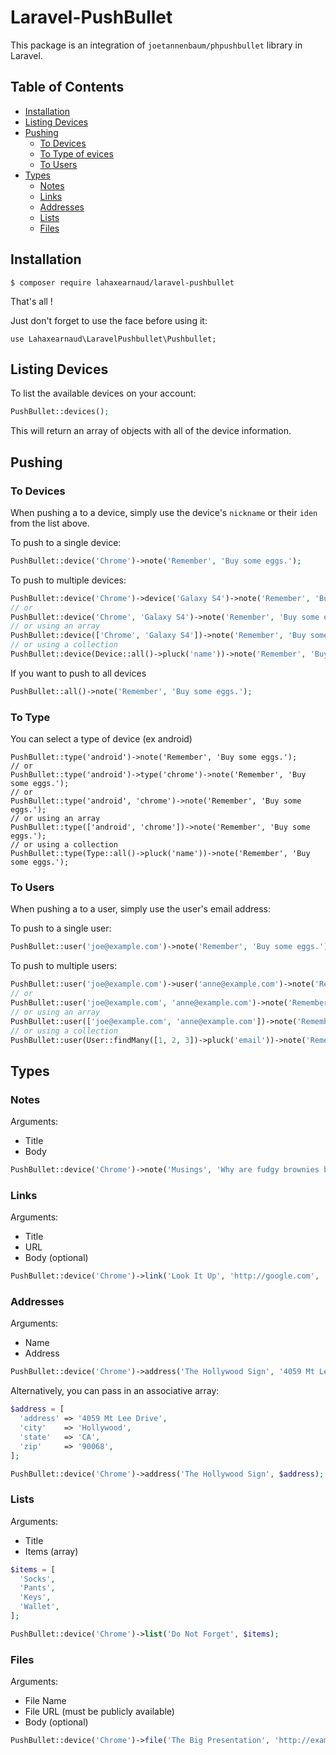 # Laravel-PushBullet

This package is an integration of `joetannenbaum/phpushbullet` library in Laravel.

## Table of Contents

+ [Installation](#installation)
+ [Listing Devices](#listing-devices)
+ [Pushing](#pushing)
  + [To Devices](#to-devices)
  + [To Type of evices](#to-type)
  + [To Users](#to-users)
+ [Types](#types)
  + [Notes](#notes)
  + [Links](#links)
  + [Addresses](#addresses)
  + [Lists](#lists)
  + [Files](#files)

## Installation


```
$ composer require lahaxearnaud/laravel-pushbullet
```

That's all !

Just don't forget to use the face before using it:

```
use Lahaxearnaud\LaravelPushbullet\Pushbullet;
```

## Listing Devices

To list the available devices on your account:

```php
PushBullet::devices();
```

This will return an array of objects with all of the device information.

## Pushing

### To Devices

When pushing a to a device, simply use the device's `nickname` or their `iden` from the list above.

To push to a single device:

```php
PushBullet::device('Chrome')->note('Remember', 'Buy some eggs.');
```

To push to multiple devices:

```php
PushBullet::device('Chrome')->device('Galaxy S4')->note('Remember', 'Buy some eggs.');
// or
PushBullet::device('Chrome', 'Galaxy S4')->note('Remember', 'Buy some eggs.');
// or using an array
PushBullet::device(['Chrome', 'Galaxy S4'])->note('Remember', 'Buy some eggs.');
// or using a collection
PushBullet::device(Device::all()->pluck('name'))->note('Remember', 'Buy some eggs.');
```

If you want to push to all devices

```php
PushBullet::all()->note('Remember', 'Buy some eggs.');
```

### To Type

You can select a type of device (ex android)
```
PushBullet::type('android')->note('Remember', 'Buy some eggs.');
// or
PushBullet::type('android')->type('chrome')->note('Remember', 'Buy some eggs.');
// or
PushBullet::type('android', 'chrome')->note('Remember', 'Buy some eggs.');
// or using an array
PushBullet::type(['android', 'chrome'])->note('Remember', 'Buy some eggs.');
// or using a collection
PushBullet::type(Type::all()->pluck('name'))->note('Remember', 'Buy some eggs.');
```



### To Users

When pushing a to a user, simply use the user's email address:

To push to a single user:

```php
PushBullet::user('joe@example.com')->note('Remember', 'Buy some eggs.');
```

To push to multiple users:

```php
PushBullet::user('joe@example.com')->user('anne@example.com')->note('Remember', 'Buy some eggs.');
// or
PushBullet::user('joe@example.com', 'anne@example.com')->note('Remember', 'Buy some eggs.');
// or using an array
PushBullet::user(['joe@example.com', 'anne@example.com'])->note('Remember', 'Buy some eggs.');
// or using a collection
PushBullet::user(User::findMany([1, 2, 3])->pluck('email'))->note('Remember', 'Buy some eggs.');
```
## Types

### Notes

Arguments:

+ Title
+ Body

```php
PushBullet::device('Chrome')->note('Musings', 'Why are fudgy brownies better than cakey brownies?');
```

### Links

Arguments:

+ Title
+ URL
+ Body (optional)

```php
PushBullet::device('Chrome')->link('Look It Up', 'http://google.com', 'I hear this is a good site for finding things.');
```

### Addresses

Arguments:
+ Name
+ Address

```php
PushBullet::device('Chrome')->address('The Hollywood Sign', '4059 Mt Lee Drive Hollywood, CA 90068');
```

Alternatively, you can pass in an associative array:

```php
$address = [
  'address' => '4059 Mt Lee Drive',
  'city'    => 'Hollywood',
  'state'   => 'CA',
  'zip'     => '90068',
];

PushBullet::device('Chrome')->address('The Hollywood Sign', $address);
```

### Lists

Arguments:
+ Title
+ Items (array)

```php
$items = [
  'Socks',
  'Pants',
  'Keys',
  'Wallet',
];

PushBullet::device('Chrome')->list('Do Not Forget', $items);
```

### Files

Arguments:
+ File Name
+ File URL (must be publicly available)
+ Body (optional)

```php
PushBullet::device('Chrome')->file('The Big Presentation', 'http://example.com/do-not-lose-this.pptx', 'Final version of slides.');
```
